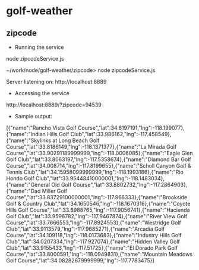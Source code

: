 # golf-weather

## zipcode
* Running the service

node zipcodeService.js

~/work/node/golf-weather/zipcode> node zipcodeService.js

Server listening on: http://localhost:8889

* Accessing the service

http://localhost:8889/?zipcode=94539

* Sample output:

[{"name":"Rancho Vista Golf Course","lat":34.6197191,"lng":-118.199077},{"name":"Indian Hills Golf Club","lat":33.986162,"lng":-117.458549},{"name":"Skylinks at Long Beach Golf Course","lat":33.8186149,"lng":-118.1371377},{"name":"La Mirada Golf Course","lat":33.90291189999999,"lng":-118.0006085},{"name":"Eagle Glen Golf Club","lat":33.8063197,"lng":-117.5358674},{"name":"Diamond Bar Golf Course","lat":34.008714,"lng":-117.8199655},{"name":"Scholl Canyon Golf & Tennis Club","lat":34.15958099999999,"lng":-118.1993186},{"name":"Rio Hondo Golf Club","lat":33.95448410000001,"lng":-118.1483034},{"name":"General Old Golf Course","lat":33.8802732,"lng":-117.2864903},{"name":"Dad Miller Golf Course","lat":33.83729100000001,"lng":-117.966333},{"name":"Brookside Golf & Country Club","lat":34.1650546,"lng":-118.1670316},{"name":"Coyote Hills Golf Course","lat":33.8988765,"lng":-117.9056741},{"name":"Hacienda Golf Club","lat":33.9596782,"lng":-117.9467874},{"name":"River View Golf Course","lat":33.7666553,"lng":-117.8924553},{"name":"Westridge Golf Club","lat":33.9113579,"lng":-117.9685271},{"name":"Arcadia Golf Course","lat":34.109118,"lng":-118.0173683},{"name":"Industry Hills Golf Club","lat":34.0207334,"lng":-117.927074},{"name":"Hidden Valley Golf Club","lat":33.9155433,"lng":-117.51725},{"name":"El Dorado Park Golf Course","lat":33.8000591,"lng":-118.0949831},{"name":"Mountain Meadows Golf Course","lat":34.08282679999999,"lng":-117.7783475}]